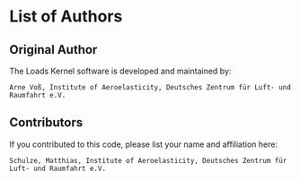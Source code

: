 # List of Authors #

## Original Author ##
The Loads Kernel software is developed and maintained by:

```
Arne Voß, Institute of Aeroelasticity, Deutsches Zentrum für Luft- und Raumfahrt e.V.

```

## Contributors ##
If you contributed to this code, please list your name and affiliation here:

```
Schulze, Matthias, Institute of Aeroelasticity, Deutsches Zentrum für Luft- und Raumfahrt e.V.
```

